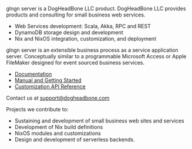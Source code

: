 glngn server is a DogHeadBone LLC product. DogHeadBone LLC provides products and consulting for small
business web services.

- Web Services development: Scala, Akka, RPC and REST
- DynamoDB storage design and development
- Nix and NixOS integration, customization, and deployment


glngn server is an extensible business process as a service application server. Conceptually
similar to a programmable Microsoft Access or Apple FileMaker designed for event sourced business
services.

- <a href="http://docs.glngn.com"> Documentation </a>
- <a href="http://docs.glngn.com/latest/manual">Manual and Getting Started</a>
- <a href="http://docs.glngn.com/latest/api">Customization API Reference</a>

Contact us at <a href="mailto:support@dogheadbone.com" target="_blank">support@dogheadbone.com</a>

Projects we contribute to:

- Sustaining and development of small business web sites and services
- Development of Nix build definitions
- NixOS modules and customizations
- Design and development of serverless backends.
